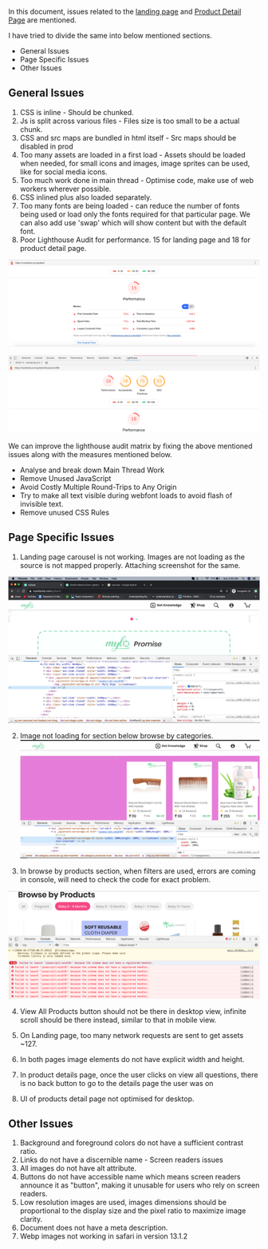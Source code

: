 In this document, issues related to the [landing page](https://mylofamily.com/gullack/) and [Product Detail Page](https://mylofamily.com/gullack/product/280) are mentioned.

I have tried to divide the same into below mentioned sections.

- General Issues
- Page Specific Issues
- Other Issues

## General Issues

1. CSS is inline - Should be chunked.
2. Js is split across various files - Files size is too small to be a actual chunk.
3. CSS and src maps are bundled in html itself - Src maps should be disabled in prod
4. Too many assets are loaded in a first load - Assets should be loaded when needed, for small icons and images, image sprites can be used, like for social media icons.
5. Too much work done in main thread - Optimise code, make use of web workers wherever possible.
6. CSS inlined plus also loaded separately.
7. Too many fonts are being loaded - can reduce the number of fonts being used or load only the fonts required for that particular page. We can also add use 'swap' which will show content but with the default font.
8. Poor Lighthouse Audit for performance. 15 for landing page and 18 for product detail page.

![Lighthouse audit for mylo landing page](https://github.com/parichaybatra/product-listing-infinite-scroll/blob/main/screenshots/mylo-landing-page-mobile-performance.png)

![Lighthouse audit for mylo product details page](https://github.com/parichaybatra/product-listing-infinite-scroll/blob/main/screenshots/mylo-product-details-page-mobile-performance.png)

We can improve the lighthouse audit matrix by fixing the above mentioned issues along with the measures mentioned below.

- Analyse and break down Main Thread Work
- Remove Unused JavaScript
- Avoid Costly Multiple Round-Trips to Any Origin
- Try to make all text visible during webfont loads to avoid flash of invisible text.
- Remove unused CSS Rules

## Page Specific Issues

1. Landing page carousel is not working. Images are not loading as the source is not mapped properly. Attaching screenshot for the same.

![carousel images not working](https://github.com/parichaybatra/product-listing-infinite-scroll/blob/main/screenshots/landing-page-no-image.png)

2. Image not loading for section below browse by categories.
   ![Product image not working](https://github.com/parichaybatra/product-listing-infinite-scroll/blob/main/screenshots/section-below-categories.png)

3. In browse by products section, when filters are used, errors are coming in console, will need to check the code for exact problem.

![Errors in console while using filters](https://github.com/parichaybatra/product-listing-infinite-scroll/blob/main/screenshots/console-errors-while-filtering-products.png)

4. View All Products button should not be there in desktop view, infinite scroll should be there instead, similar to that in mobile view.

5. On Landing page, too many network requests are sent to get assets ~127.

6. In both pages image elements do not have explicit width and height.

7. In product details page, once the user clicks on view all questions, there is no back button to go to the details page the user was on

8. UI of products detail page not optimised for desktop.

## Other Issues

1. Background and foreground colors do not have a sufficient contrast ratio.
2. Links do not have a discernible name - Screen readers issues
3. All images do not have alt attribute.
4. Buttons do not have accessible name which means screen readers announce it as "button", making it unusable for users who rely on screen readers.
5. Low resolution images are used, images dimensions should be proportional to the display size and the pixel ratio to maximize image clarity.
6. Document does not have a meta description.
7. Webp images not working in safari in version 13.1.2
